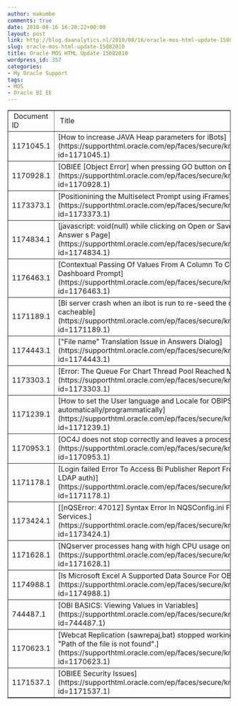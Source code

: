 ```yaml
---
author: makumbe
comments: true
date: 2010-08-16 16:28:22+00:00
layout: post
link: http://blog.daanalytics.nl/2010/08/16/oracle-mos-html-update-15082010/
slug: oracle-mos-html-update-15082010
title: Oracle MOS HTML Update 15082010
wordpress_id: 357
categories:
- My Oracle Support
tags:
- MOS
- Oracle BI EE
---
```


<table cellpadding="0" cellspacing="3" border="1" width="100%" >
<tbody >
<tr >

<td > Document ID 
</td>

<td > Title 
</td>

<td > Doc Type 
</td>

<td > Modified Date 
</td>
</tr>
<tr >

<td >1171045.1
</td>

<td >[How to increase JAVA Heap parameters for iBots](https://supporthtml.oracle.com/ep/faces/secure/km/DocumentDisplay.jspx?id=1171045.1)
</td>

<td >HOWTO
</td>

<td >09-AUG-10
</td>
</tr>
<tr >

<td >1170928.1
</td>

<td >[OBIEE [Object Error] when pressing GO button on Dashboard](https://supporthtml.oracle.com/ep/faces/secure/km/DocumentDisplay.jspx?id=1170928.1)
</td>

<td >PROBLEM
</td>

<td >09-AUG-10
</td>
</tr>
<tr >

<td >1173373.1
</td>

<td >[Positionining the Multiselect Prompt using iFrames](https://supporthtml.oracle.com/ep/faces/secure/km/DocumentDisplay.jspx?id=1173373.1)
</td>

<td >PROBLEM
</td>

<td >11-AUG-10
</td>
</tr>
<tr >

<td >1174834.1
</td>

<td >[javascript: void(null) while clicking on Open or Save Request button on the Answer s Page](https://supporthtml.oracle.com/ep/faces/secure/km/DocumentDisplay.jspx?id=1174834.1)
</td>

<td >PROBLEM
</td>

<td >12-AUG-10
</td>
</tr>
<tr >

<td >1176463.1
</td>

<td >[Contextual Passing Of Values From A Column To Columns In Different Dashboard Prompt](https://supporthtml.oracle.com/ep/faces/secure/km/DocumentDisplay.jspx?id=1176463.1)
</td>

<td >HOWTO
</td>

<td >14-AUG-10
</td>
</tr>
<tr >

<td >1171189.1
</td>

<td >[Bi server crash when an ibot is run to re-seed the cache and table is not cacheable](https://supporthtml.oracle.com/ep/faces/secure/km/DocumentDisplay.jspx?id=1171189.1)
</td>

<td >PROBLEM
</td>

<td >09-AUG-10
</td>
</tr>
<tr >

<td >1174443.1
</td>

<td >["File name" Translation Issue in Answers Dialog](https://supporthtml.oracle.com/ep/faces/secure/km/DocumentDisplay.jspx?id=1174443.1)
</td>

<td >HOWTO
</td>

<td >12-AUG-10
</td>
</tr>
<tr >

<td >1173303.1
</td>

<td >[Error: The Queue For Chart Thread Pool Reached Maximum Capacity](https://supporthtml.oracle.com/ep/faces/secure/km/DocumentDisplay.jspx?id=1173303.1)
</td>

<td >PROBLEM
</td>

<td >11-AUG-10
</td>
</tr>
<tr >

<td >1171239.1
</td>

<td >[How to set the User language and Locale for OBIPS users automatically/programmatically](https://supporthtml.oracle.com/ep/faces/secure/km/DocumentDisplay.jspx?id=1171239.1)
</td>

<td >HOWTO
</td>

<td >09-AUG-10
</td>
</tr>
<tr >

<td >1170953.1
</td>

<td >[OC4J does not stop correctly and leaves a process running](https://supporthtml.oracle.com/ep/faces/secure/km/DocumentDisplay.jspx?id=1170953.1)
</td>

<td >PROBLEM
</td>

<td >09-AUG-10
</td>
</tr>
<tr >

<td >1171178.1
</td>

<td >[Login failed Error To Access Bi Publisher Report From Dashboard (using LDAP auth)](https://supporthtml.oracle.com/ep/faces/secure/km/DocumentDisplay.jspx?id=1171178.1)
</td>

<td >PROBLEM
</td>

<td >09-AUG-10
</td>
</tr>
<tr >

<td >1173424.1
</td>

<td >[[nQSError: 47012] Syntax Error In NQSConfig.ini File, While Starting OBIEE Services.](https://supporthtml.oracle.com/ep/faces/secure/km/DocumentDisplay.jspx?id=1173424.1)
</td>

<td >PROBLEM
</td>

<td >11-AUG-10
</td>
</tr>
<tr >

<td >1171628.1
</td>

<td >[NQserver processes hang with high CPU usage on startup](https://supporthtml.oracle.com/ep/faces/secure/km/DocumentDisplay.jspx?id=1171628.1)
</td>

<td >PROBLEM
</td>

<td >09-AUG-10
</td>
</tr>
<tr >

<td >1174988.1
</td>

<td >[Is Microsoft Excel A Supported Data Source For OBIEE?](https://supporthtml.oracle.com/ep/faces/secure/km/DocumentDisplay.jspx?id=1174988.1)
</td>

<td >HOWTO
</td>

<td >12-AUG-10
</td>
</tr>
<tr >

<td >744487.1
</td>

<td >[OBI BASICS: Viewing Values in Variables](https://supporthtml.oracle.com/ep/faces/secure/km/DocumentDisplay.jspx?id=744487.1)
</td>

<td >REFERENCE
</td>

<td >13-AUG-10
</td>
</tr>
<tr >

<td >1170623.1
</td>

<td >[Webcat Replication (sawrepaj,bat) stopped working. The error displayed is "Path of the file is not found".](https://supporthtml.oracle.com/ep/faces/secure/km/DocumentDisplay.jspx?id=1170623.1)
</td>

<td >PROBLEM
</td>

<td >08-AUG-10
</td>
</tr>
<tr >

<td >1171537.1
</td>

<td >[OBIEE Security Issues](https://supporthtml.oracle.com/ep/faces/secure/km/DocumentDisplay.jspx?id=1171537.1)
</td>

<td >HOWTO
</td>

<td >09-AUG-10
</td>
</tr>
</tbody>
</table>
